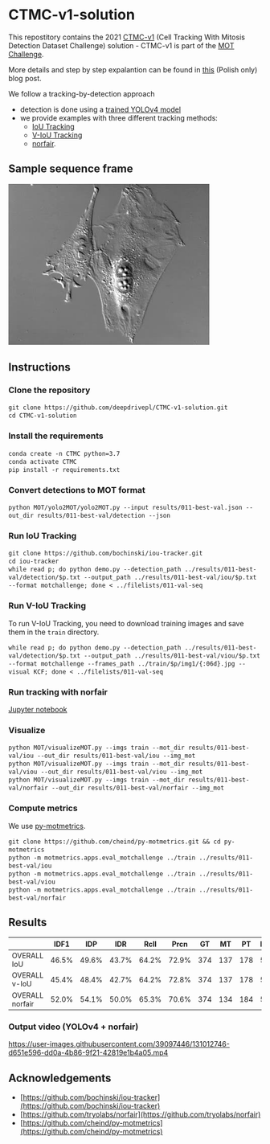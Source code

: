 # CTMC-v1-solution
This repostitory contains the 2021 [CTMC-v1](https://motchallenge.net/data/CTMC-v1/) (Cell Tracking With Mitosis Detection Dataset Challenge) solution - CTMC-v1 is part of the [MOT Challenge](https://motchallenge.net/).

More details and step by step expalantion can be found in [this](https://deepdrive.pl/trening-yolov4-i-sledzenie-obiektow-ctmc-v1/) (Polish only) blog post.

We follow a tracking-by-detection approach
- detection is done using a [trained YOLOv4 model](https://www.dropbox.com/s/kivz7s1dfyp4ndg/011-v4_best.weights?dl=1)
- we provide examples with three different tracking methods:
  - [IoU Tracking](https://github.com/bochinski/iou-tracker)
  - [V-IoU Tracking](https://github.com/bochinski/iou-tracker)
  - [norfair](https://github.com/tryolabs/norfair).

## Sample sequence frame
![Sample image](images/000001.jpg)

## Instructions

### Clone the repository
```
git clone https://github.com/deepdrivepl/CTMC-v1-solution.git
cd CTMC-v1-solution
```

### Install the requirements

```
conda create -n CTMC python=3.7
conda activate CTMC
pip install -r requirements.txt
```

### Convert detections to MOT format

```
python MOT/yolo2MOT/yolo2MOT.py --input results/011-best-val.json --out_dir results/011-best-val/detection --json
```

### Run IoU Tracking

```
git clone https://github.com/bochinski/iou-tracker.git
cd iou-tracker
while read p; do python demo.py --detection_path ../results/011-best-val/detection/$p.txt --output_path ../results/011-best-val/iou/$p.txt --format motchallenge; done < ../filelists/011-val-seq
```

### Run V-IoU Tracking
To run V-IoU Tracking, you need to download training images and save them in the `train` directory.
```
while read p; do python demo.py --detection_path ../results/011-best-val/detection/$p.txt --output_path ../results/011-best-val/viou/$p.txt --format motchallenge --frames_path ../train/$p/img1/{:06d}.jpg --visual KCF; done < ../filelists/011-val-seq
```

### Run tracking with norfair
[Jupyter notebook](https://github.com/deepdrivepl/CTMC-v1-solution/blob/main/track_norfair.ipynb)

### Visualize
```
python MOT/visualizeMOT.py --imgs train --mot_dir results/011-best-val/iou --out_dir results/011-best-val/iou --img_mot
python MOT/visualizeMOT.py --imgs train --mot_dir results/011-best-val/viou --out_dir results/011-best-val/viou --img_mot
python MOT/visualizeMOT.py --imgs train --mot_dir results/011-best-val/norfair --out_dir results/011-best-val/norfair --img_mot
```

### Compute metrics

We use [py-motmetrics](https://github.com/cheind/py-motmetrics).
```
git clone https://github.com/cheind/py-motmetrics.git && cd py-motmetrics
python -m motmetrics.apps.eval_motchallenge ../train ../results/011-best-val/iou
python -m motmetrics.apps.eval_motchallenge ../train ../results/011-best-val/viou
python -m motmetrics.apps.eval_motchallenge ../train ../results/011-best-val/norfair
```

## Results

||IDF1|IDP|IDR|Rcll|Prcn|GT|MT|PT|ML|FP|FN|IDs|FM|MOTA|MOTP|IDt|IDa|IDm|
|--- |--- |--- |--- |--- |--- |--- |--- |--- |--- |--- |--- |--- |--- |--- |--- |--- |--- |--- |
|OVERALL IoU|46.5%|49.6%|43.7%|64.2%|72.9%|374|137|178|59|54413|81299|1864|4629|39.5%|0.295|115|1747|55|
|OVERALL v-IoU|45.4%|48.4%|42.7%|64.2%|72.8%|374|137|178|59|54528|81297|1968|4975|39.4%|0.296|107|1867|52|
|OVERALL norfair|52.0%|54.1%|50.0%|65.3%|70.6%|374|134|184|56|61925|78829|1107|3280|37.6%|0.298|118|894|64|


### Output video (YOLOv4 + norfair)
https://user-images.githubusercontent.com/39097446/131012746-d651e596-dd0a-4b86-9f21-42819e1b4a05.mp4



## Acknowledgements

- [https://github.com/bochinski/iou-tracker](https://github.com/bochinski/iou-tracker)
- [https://github.com/tryolabs/norfair](https://github.com/tryolabs/norfair)
- [https://github.com/cheind/py-motmetrics](https://github.com/cheind/py-motmetrics)
